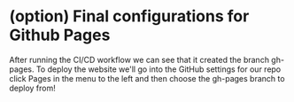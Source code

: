 # (option) Final configurations for Github Pages

After running the CI/CD workflow we can see that it created the branch gh-pages. To deploy the website we'll go into the GitHub settings for our repo click Pages in the menu to the left and then choose the gh-pages branch to deploy from!

